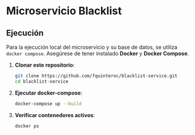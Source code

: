 # Microservicio Blacklist


## Ejecución

Para la ejecución local del microservicio y su base de datos, se utiliza `docker compose`. Asegúrese de tener instalado **Docker** y **Docker Compose**.

1. **Clonar este repositorio**:
   ```bash
   git clone https://github.com/fquinteroc/blacklist-service.git
   cd blacklist-service
   ```
2. **Ejecutar docker-compose**:
   ```bash
   docker-compose up --build
   ```

3. **Verificar contenedores activos**:
   ```bash
   docker ps
   ```

